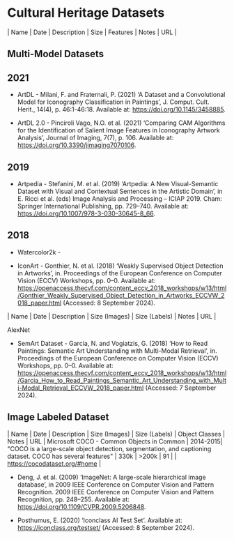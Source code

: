 # Cultural Heritage Datasets

| Name | Date | Description | Size | Features | Notes | URL |


## Multi-Model Datasets

## 2021

  * ArtDL - Milani, F. and Fraternali, P. (2021) ‘A Dataset and a Convolutional Model for Iconography Classification in Paintings’, J. Comput. Cult. Herit., 14(4), p. 46:1-46:18. Available at: https://doi.org/10.1145/3458885.

  * ArtDL 2.0 - Pinciroli Vago, N.O. et al. (2021) ‘Comparing CAM Algorithms for the Identification of Salient Image Features in Iconography Artwork Analysis’, Journal of Imaging, 7(7), p. 106. Available at: https://doi.org/10.3390/jimaging7070106.

## 2019

  * Artpedia - Stefanini, M. et al. (2019) ‘Artpedia: A New Visual-Semantic Dataset with Visual and Contextual Sentences in the Artistic Domain’, in E. Ricci et al. (eds) Image Analysis and Processing – ICIAP 2019. Cham: Springer International Publishing, pp. 729–740. Available at: https://doi.org/10.1007/978-3-030-30645-8_66.

## 2018

  * Watercolor2k - 

  * IconArt - Gonthier, N. et al. (2018) ‘Weakly Supervised Object Detection in Artworks’, in. Proceedings of the European Conference on Computer Vision (ECCV) Workshops, pp. 0–0. Available at: https://openaccess.thecvf.com/content_eccv_2018_workshops/w13/html/Gonthier_Weakly_Supervised_Object_Detection_in_Artworks_ECCVW_2018_paper.html (Accessed: 8 September 2024).

| Name | Date | Description | Size (Images) | Size (Labels) | Notes | URL |

AlexNet

  * SemArt Dataset - Garcia, N. and Vogiatzis, G. (2018) ‘How to Read Paintings: Semantic Art Understanding with Multi-Modal Retrieval’, in. Proceedings of the European Conference on Computer Vision (ECCV) Workshops, pp. 0–0. Available at: https://openaccess.thecvf.com/content_eccv_2018_workshops/w13/html/Garcia_How_to_Read_Paintings_Semantic_Art_Understanding_with_Multi-Modal_Retrieval_ECCVW_2018_paper.html (Accessed: 7 September 2024).


## Image Labeled Dataset
| Name | Date | Description | Size (Images) | Size (Labels) | Object Classes | Notes | URL |
Microsoft COCO - Common Objects in Common | 2014-2015| "COCO is a large-scale object detection, segmentation, and captioning dataset. COCO has several features" | 330k | >200k | 91 | | https://cocodataset.org/#home |


  * Deng, J. et al. (2009) ‘ImageNet: A large-scale hierarchical image database’, in 2009 IEEE Conference on Computer Vision and Pattern Recognition. 2009 IEEE Conference on Computer Vision and Pattern Recognition, pp. 248–255. Available at: https://doi.org/10.1109/CVPR.2009.5206848.

  * Posthumus, E. (2020) ‘Iconclass AI Test Set’. Available at: https://iconclass.org/testset/ (Accessed: 8 September 2024).

